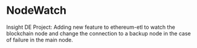 # NodeWatch
Insight DE Project: Adding new feature to ethereum-etl to watch the blockchain node and change the connection to a backup node in the case of failure in the main node.
